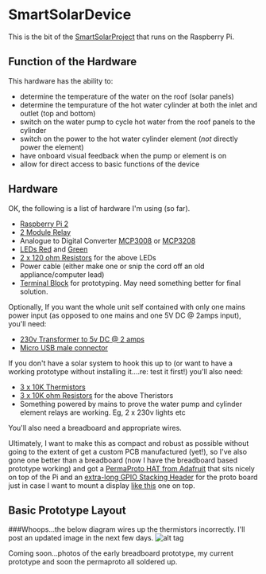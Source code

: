 # SmartSolarDevice
This is the bit of the [SmartSolarProject](https://github.com/codevelopnz/SmartSolarProject) that runs on the Raspberry Pi.

## Function of the Hardware
This hardware has the ability to:
* determine the temperature of the water on the roof (solar panels)
* determine the tempurature of the hot water cylinder at both the inlet and outlet (top and bottom)
* switch on the water pump to cycle hot water from the roof panels to the cylinder
* switch on the power to the hot water cylinder element (*not* directly power the element)
* have onboard visual feedback when the pump or element is on
* allow for direct access to basic functions of the device

## Hardware
OK, the following is a list of hardware I'm using (so far).
* [Raspberry Pi 2](https://www.raspberrypi.org/products/raspberry-pi-2-model-b/)
* [2 Module Relay](http://www.surplustronics.co.nz/products/7145-relay-2-channel-module-expansion-board-5v-low-level-triggered)
* Analogue to Digital Converter [MCP3008](http://nz.element14.com/microchip/mcp3008-i-p/analog-to-digital-converter-adc/dp/1627174) or [MCP3208](http://nz.element14.com/microchip/mcp3208-ci-p/ic-adc-12-bit-100ksps-spi-dip/dp/1084269)
* [LEDs Red](http://www.surplustronics.co.nz/products/2785-led-30mm-normal-red) and [Green](http://www.surplustronics.co.nz/products/2787-led-30mm-normal-green)
* [2 x 120 ohm Resistors](http://www.surplustronics.co.nz/products/1586-120-ohm-resistor-pk-10) for the above LEDs
* Power cable (either make one or snip the cord off an old appliance/computer lead)
* [Terminal Block](http://www.surplustronics.co.nz/products/7288-terminal-block-white) for prototyping.  May need something better for final solution.

Optionally, If you want the whole unit self contained with only one mains power input (as opposed to one mains and one 5V DC @ 2amps input), you'll need:
* [230v Transformer to 5v DC @ 2 amps](http://www.prodctodc.com/dc-switching-adapter-ac-90240v-to-5v-2a-10w-step-down-voltage-regulator-led-power-module-p-233.html#.VjhClPkrK70)
* [Micro USB male connector](https://www.adafruit.com/products/1390)


If you don't have a solar system to hook this up to (or want to have a working prototype without installing it....re: test it first!) you'll also need:
* [3 x 10K Thermistors](http://www.surplustronics.co.nz/products/2140-ntc-thermistor-10k-ohms) 
* [3 x 10K ohm Resistors](http://www.surplustronics.co.nz/products/1629-10k-ohm-resistor-pk-10) for the above Theristors
* Something powered by mains to prove the water pump and cylinder element relays are working. Eg, 2 x 230v lights etc

You'll also need a breadboard and appropriate wires.

Ultimately, I want to make this as compact and robust as possible without going to the extent of get a custom PCB manufactured (yet!), so I've also gone one better than a breadboard (now I have the breadboard based prototype working) and got a [PermaProto HAT from Adafruit](http://www.adafruit.com/products/2310) that sits nicely on top of the Pi and an [extra-long GPIO Stacking Header](https://www.adafruit.com/products/2223) for the proto board just in case I want to mount a display [like this](http://www.adafruit.com/products/1115) one on top.

## Basic Prototype Layout
###Whoops...the below diagram wires up the thermistors incorrectly.  I'll post an updated image in the next few days.
![alt tag](https://raw.githubusercontent.com/codevelopnz/SmartSolarDevice/master/Resources/breadboard.PNG "Early breadboard design!")

Coming soon...photos of the early breadboard prototype, my current prototype and soon the permaproto all soldered up.
